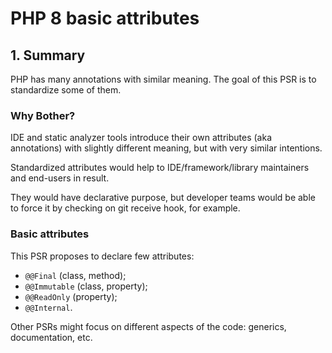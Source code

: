 PHP 8 basic attributes
=======================

## 1. Summary

PHP has many annotations with similar meaning. 
The goal of this PSR is to standardize some of them.

### Why Bother?

IDE and static analyzer tools introduce their own attributes (aka annotations)
with slightly different meaning, but with very similar intentions.

Standardized attributes would help to IDE/framework/library maintainers
and end-users in result.

They would have declarative purpose, but developer teams would be able
to force it by checking on git receive hook, for example.

### Basic attributes

This PSR proposes to declare few attributes:
* `@@Final` (class, method);
* `@@Immutable` (class, property);
* `@@ReadOnly` (property);
* `@@Internal`.

Other PSRs might focus on different aspects of the code:
generics, documentation, etc.

